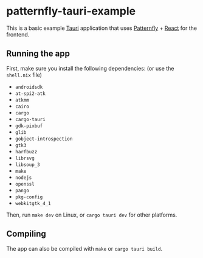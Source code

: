 # patternfly-tauri-example

This is a basic example [Tauri](https://tauri.app/) application that uses [Patternfly](https://patternfly.org/) + [React](https://react.dev/) for the frontend.

## Running the app
First, make sure you install the following dependencies: (or use the `shell.nix` file)
- `androidsdk`
- `at-spi2-atk`
- `atkmm`
- `cairo`
- `cargo`
- `cargo-tauri`
- `gdk-pixbuf`
- `glib`
- `gobject-introspection`
- `gtk3`
- `harfbuzz`
- `librsvg`
- `libsoup_3`
- `make`
- `nodejs`
- `openssl`
- `pango`
- `pkg-config`
- `webkitgtk_4_1`

Then, run `make dev` on Linux, or `cargo tauri dev` for other platforms.

## Compiling
The app can also be compiled with `make` or `cargo tauri build`.